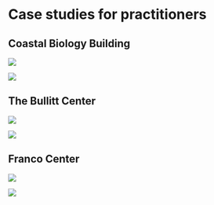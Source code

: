 # Case studies for practitioners

## Coastal Biology Building

![](<../.gitbook/assets/0 (4).png>)



![](<../.gitbook/assets/1 (23).png>)



## The Bullitt Center

![](<../.gitbook/assets/2 (4).png>)



![](<../.gitbook/assets/3 (1).png>)



## Franco Center

![](<../.gitbook/assets/4 (1).png>)



![](<../.gitbook/assets/5 (17).png>)
